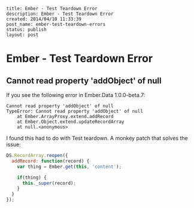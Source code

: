 ```
title: Ember - Test Teardown Error
description: Ember - Test Teardown Error
created: 2014/04/10 11:33:39
post_name: ember-test-teardown-errors
status: publish
layout: post
```

# Ember - Test Teardown Error
## Cannot read property 'addObject' of null

If you see the following error in Ember.Data 1.0.0-beta.7:

```
Cannot read property 'addObject' of null
TypeError: Cannot read property 'addObject' of null
    at Ember.ArrayProxy.extend.addRecord
    at Ember.Object.extend.updateRecordArray
    at null.<anonymous>
```

I found this had to do with Test teardown. A monkey patch that solves the issue:

```javascript
DS.RecordArray.reopen({
  addRecord: function(record) {
    var thing = Ember.get(this, 'content');

    if(thing) {
      this._super(record);
    }
  }
});
```
